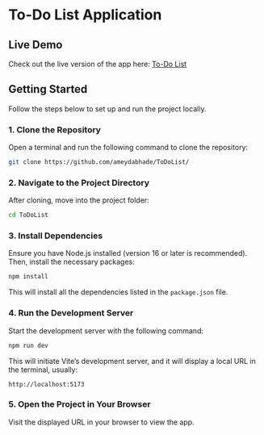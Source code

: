 # To-Do List Application

## Live Demo
Check out the live version of the app here: [To-Do List](https://to-do-list-git-main-ameydabhades-projects.vercel.app)

## Getting Started

Follow the steps below to set up and run the project locally.

### 1. Clone the Repository
Open a terminal and run the following command to clone the repository:

```bash
git clone https://github.com/ameydabhade/ToDoList/
```

### 2. Navigate to the Project Directory
After cloning, move into the project folder:

```bash
cd ToDoList
```

### 3. Install Dependencies
Ensure you have Node.js installed (version 16 or later is recommended). Then, install the necessary packages:

```bash
npm install
```

This will install all the dependencies listed in the `package.json` file.

### 4. Run the Development Server
Start the development server with the following command:

```bash
npm run dev
```

This will initiate Vite’s development server, and it will display a local URL in the terminal, usually:

```
http://localhost:5173
```

### 5. Open the Project in Your Browser
Visit the displayed URL in your browser to view the app.
